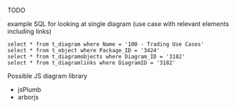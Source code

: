 TODO

example SQL for looking at single diagram (use case with relevant elements including links)

	select * from t_diagram where Name = '100 - Trading Use Cases'
	select * from t_object where Package_ID = '3424'
	select * from t_diagramobjects where Diagram_ID = '3182'
	select * from t_diagramlinks where DiagramID = '3182'

Possible JS diagram library

* jsPlumb
* arborjs


